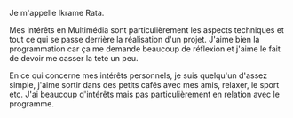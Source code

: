 Je m'appelle Ikrame Rata.

Mes intérêts en Multimédia sont particulièrement les aspects techniques et tout ce qui se passe derrière la réalisation d'un projet. J'aime bien la programmation car ça me demande
beaucoup de réflexion et j'aime le fait de devoir me casser la tete un peu.

En ce qui concerne mes intérêts personnels, je suis quelqu'un d'assez simple, j'aime sortir dans des petits cafés avec mes amis, relaxer, le sport etc. J'ai beaucoup
d'intérêts mais pas particulièrement en relation avec le programme.
